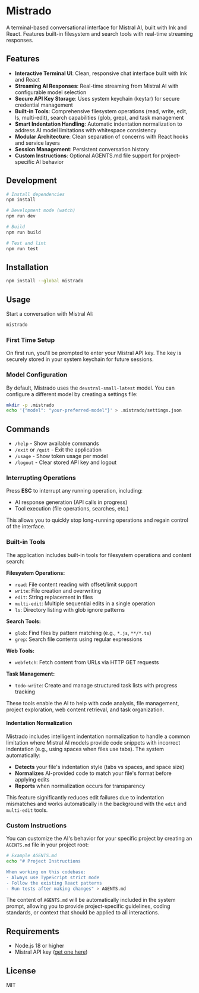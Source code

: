# Mistrado

A terminal-based conversational interface for Mistral AI, built with Ink and React. Features built-in filesystem and search tools with real-time streaming responses.

## Features

- **Interactive Terminal UI**: Clean, responsive chat interface built with Ink and React
- **Streaming AI Responses**: Real-time streaming from Mistral AI with configurable model selection
- **Secure API Key Storage**: Uses system keychain (keytar) for secure credential management
- **Built-in Tools**: Comprehensive filesystem operations (read, write, edit, ls, multi-edit), search capabilities (glob, grep), and task management
- **Smart Indentation Handling**: Automatic indentation normalization to address AI model limitations with whitespace consistency
- **Modular Architecture**: Clean separation of concerns with React hooks and service layers
- **Session Management**: Persistent conversation history
- **Custom Instructions**: Optional AGENTS.md file support for project-specific AI behavior

## Development

```bash
# Install dependencies
npm install

# Development mode (watch)
npm run dev

# Build
npm run build

# Test and lint
npm run test
```

## Installation

```bash
npm install --global mistrado
```

## Usage

Start a conversation with Mistral AI:

```bash
mistrado
```

### First Time Setup

On first run, you'll be prompted to enter your Mistral API key. The key is securely stored in your system keychain for future sessions.

### Model Configuration

By default, Mistrado uses the `devstral-small-latest` model. You can configure a different model by creating a settings file:

```bash
mkdir -p .mistrado
echo '{"model": "your-preferred-model"}' > .mistrado/settings.json
```

## Commands

- `/help` - Show available commands
- `/exit` or `/quit` - Exit the application
- `/usage` - Show token usage per model
- `/logout` - Clear stored API key and logout

### Interrupting Operations

Press **ESC** to interrupt any running operation, including:
- AI response generation (API calls in progress)
- Tool execution (file operations, searches, etc.)

This allows you to quickly stop long-running operations and regain control of the interface.

### Built-in Tools

The application includes built-in tools for filesystem operations and content search:

**Filesystem Operations:**

- `read`: File content reading with offset/limit support
- `write`: File creation and overwriting
- `edit`: String replacement in files
- `multi-edit`: Multiple sequential edits in a single operation
- `ls`: Directory listing with glob ignore patterns

**Search Tools:**

- `glob`: Find files by pattern matching (e.g., `*.js`, `**/*.ts`)
- `grep`: Search file contents using regular expressions

**Web Tools:**

- `webfetch`: Fetch content from URLs via HTTP GET requests

**Task Management:**

- `todo-write`: Create and manage structured task lists with progress tracking

These tools enable the AI to help with code analysis, file management, project exploration, web content retrieval, and task organization.

#### Indentation Normalization

Mistrado includes intelligent indentation normalization to handle a common limitation where Mistral AI models provide code snippets with incorrect indentation (e.g., using spaces when files use tabs). The system automatically:

- **Detects** your file's indentation style (tabs vs spaces, and space size)
- **Normalizes** AI-provided code to match your file's format before applying edits
- **Reports** when normalization occurs for transparency

This feature significantly reduces edit failures due to indentation mismatches and works automatically in the background with the `edit` and `multi-edit` tools.

### Custom Instructions

You can customize the AI's behavior for your specific project by creating an `AGENTS.md` file in your project root:

```bash
# Example AGENTS.md
echo "# Project Instructions

When working on this codebase:
- Always use TypeScript strict mode
- Follow the existing React patterns
- Run tests after making changes" > AGENTS.md
```

The content of `AGENTS.md` will be automatically included in the system prompt, allowing you to provide project-specific guidelines, coding standards, or context that should be applied to all interactions.

## Requirements

- Node.js 18 or higher
- Mistral API key ([get one here](https://console.mistral.ai/))

## License

MIT
